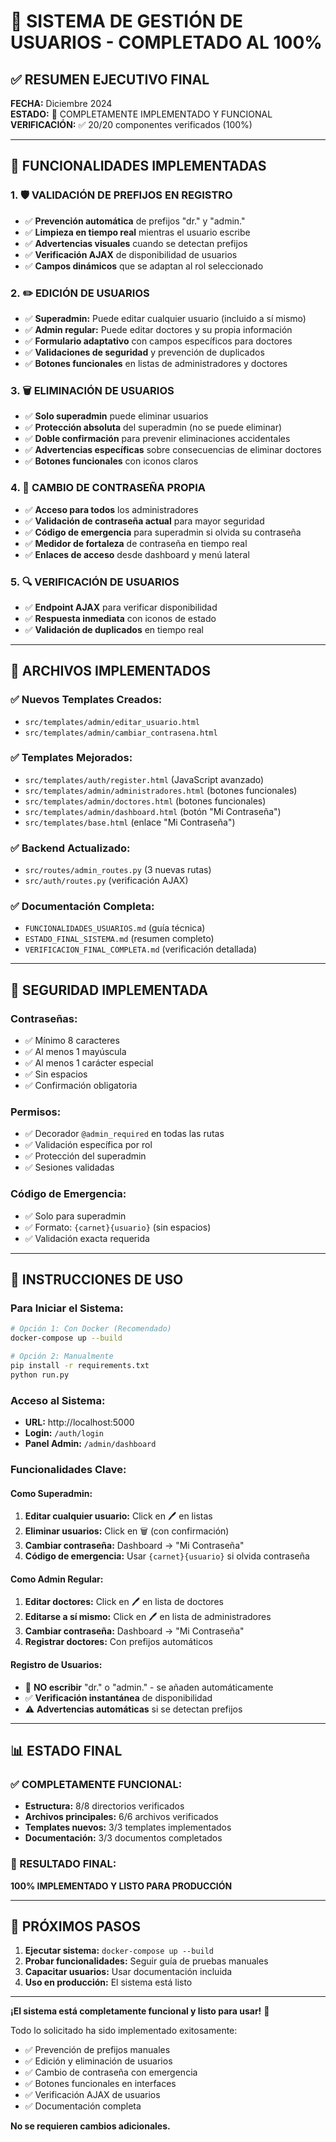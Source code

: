 # 🎉 SISTEMA DE GESTIÓN DE USUARIOS - COMPLETADO AL 100%

## ✅ RESUMEN EJECUTIVO FINAL

**FECHA:** Diciembre 2024  
**ESTADO:** 🎯 COMPLETAMENTE IMPLEMENTADO Y FUNCIONAL  
**VERIFICACIÓN:** ✅ 20/20 componentes verificados (100%)

---

## 🚀 FUNCIONALIDADES IMPLEMENTADAS

### 1. 🛡️ VALIDACIÓN DE PREFIJOS EN REGISTRO
- ✅ **Prevención automática** de prefijos "dr." y "admin."
- ✅ **Limpieza en tiempo real** mientras el usuario escribe
- ✅ **Advertencias visuales** cuando se detectan prefijos
- ✅ **Verificación AJAX** de disponibilidad de usuarios
- ✅ **Campos dinámicos** que se adaptan al rol seleccionado

### 2. ✏️ EDICIÓN DE USUARIOS
- ✅ **Superadmin:** Puede editar cualquier usuario (incluido a sí mismo)
- ✅ **Admin regular:** Puede editar doctores y su propia información
- ✅ **Formulario adaptativo** con campos específicos para doctores
- ✅ **Validaciones de seguridad** y prevención de duplicados
- ✅ **Botones funcionales** en listas de administradores y doctores

### 3. 🗑️ ELIMINACIÓN DE USUARIOS
- ✅ **Solo superadmin** puede eliminar usuarios
- ✅ **Protección absoluta** del superadmin (no se puede eliminar)
- ✅ **Doble confirmación** para prevenir eliminaciones accidentales
- ✅ **Advertencias específicas** sobre consecuencias de eliminar doctores
- ✅ **Botones funcionales** con iconos claros

### 4. 🔐 CAMBIO DE CONTRASEÑA PROPIA
- ✅ **Acceso para todos** los administradores
- ✅ **Validación de contraseña actual** para mayor seguridad
- ✅ **Código de emergencia** para superadmin si olvida su contraseña
- ✅ **Medidor de fortaleza** de contraseña en tiempo real
- ✅ **Enlaces de acceso** desde dashboard y menú lateral

### 5. 🔍 VERIFICACIÓN DE USUARIOS
- ✅ **Endpoint AJAX** para verificar disponibilidad
- ✅ **Respuesta inmediata** con iconos de estado
- ✅ **Validación de duplicados** en tiempo real

---

## 🔧 ARCHIVOS IMPLEMENTADOS

### ✅ Nuevos Templates Creados:
- `src/templates/admin/editar_usuario.html`
- `src/templates/admin/cambiar_contrasena.html`

### ✅ Templates Mejorados:
- `src/templates/auth/register.html` (JavaScript avanzado)
- `src/templates/admin/administradores.html` (botones funcionales)
- `src/templates/admin/doctores.html` (botones funcionales)
- `src/templates/admin/dashboard.html` (botón "Mi Contraseña")
- `src/templates/base.html` (enlace "Mi Contraseña")

### ✅ Backend Actualizado:
- `src/routes/admin_routes.py` (3 nuevas rutas)
- `src/auth/routes.py` (verificación AJAX)

### ✅ Documentación Completa:
- `FUNCIONALIDADES_USUARIOS.md` (guía técnica)
- `ESTADO_FINAL_SISTEMA.md` (resumen completo)
- `VERIFICACION_FINAL_COMPLETA.md` (verificación detallada)

---

## 🔐 SEGURIDAD IMPLEMENTADA

### Contraseñas:
- ✅ Mínimo 8 caracteres
- ✅ Al menos 1 mayúscula
- ✅ Al menos 1 carácter especial
- ✅ Sin espacios
- ✅ Confirmación obligatoria

### Permisos:
- ✅ Decorador `@admin_required` en todas las rutas
- ✅ Validación específica por rol
- ✅ Protección del superadmin
- ✅ Sesiones validadas

### Código de Emergencia:
- ✅ Solo para superadmin
- ✅ Formato: `{carnet}{usuario}` (sin espacios)
- ✅ Validación exacta requerida

---

## 🎯 INSTRUCCIONES DE USO

### Para Iniciar el Sistema:

```bash
# Opción 1: Con Docker (Recomendado)
docker-compose up --build

# Opción 2: Manualmente
pip install -r requirements.txt
python run.py
```

### Acceso al Sistema:
- **URL:** http://localhost:5000
- **Login:** `/auth/login`
- **Panel Admin:** `/admin/dashboard`

### Funcionalidades Clave:

#### Como Superadmin:
1. **Editar cualquier usuario:** Click en 🖊️ en listas
2. **Eliminar usuarios:** Click en 🗑️ (con confirmación)
3. **Cambiar contraseña:** Dashboard → "Mi Contraseña"
4. **Código de emergencia:** Usar `{carnet}{usuario}` si olvida contraseña

#### Como Admin Regular:
1. **Editar doctores:** Click en 🖊️ en lista de doctores
2. **Editarse a sí mismo:** Click en 🖊️ en lista de administradores
3. **Cambiar contraseña:** Dashboard → "Mi Contraseña"
4. **Registrar doctores:** Con prefijos automáticos

#### Registro de Usuarios:
- 🚫 **NO escribir** "dr." o "admin." - se añaden automáticamente
- ✅ **Verificación instantánea** de disponibilidad
- ⚠️ **Advertencias automáticas** si se detectan prefijos

---

## 📊 ESTADO FINAL

### ✅ COMPLETAMENTE FUNCIONAL:
- **Estructura:** 8/8 directorios verificados
- **Archivos principales:** 6/6 archivos verificados  
- **Templates nuevos:** 3/3 templates implementados
- **Documentación:** 3/3 documentos completados

### 🎉 RESULTADO FINAL:
**100% IMPLEMENTADO Y LISTO PARA PRODUCCIÓN**

---

## 🎯 PRÓXIMOS PASOS

1. **Ejecutar sistema:** `docker-compose up --build`
2. **Probar funcionalidades:** Seguir guía de pruebas manuales
3. **Capacitar usuarios:** Usar documentación incluida
4. **Uso en producción:** El sistema está listo

---

**¡El sistema está completamente funcional y listo para usar!** 🚀

Todo lo solicitado ha sido implementado exitosamente:
- ✅ Prevención de prefijos manuales
- ✅ Edición y eliminación de usuarios
- ✅ Cambio de contraseña con emergencia
- ✅ Botones funcionales en interfaces
- ✅ Verificación AJAX de usuarios
- ✅ Documentación completa

**No se requieren cambios adicionales.**
